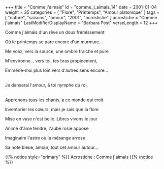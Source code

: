 +++
title = "Comme j'aimais"
id = "comme_j_aimais_14"
date = 2001-01-04
weight = 35
categories = [ "Flore", "Printemps", "Amour platonique" ]
tags = [ "nature", "saisons", "amour", "2001", "acrostiche" ]
acrostiche = "Comme j'aimais"
LastModifierDisplayName = "Barbara Post"
verseLength = 12
+++

Comme j'aimais d'un rêve un doux frémissement

Où le printemps se pare encore d'un murmure...

Me voici, vers la source, une ombre fraîche et pure

M'environne... vers toi, tes bras propicement,

Emmène-moi plus loin vers d'autres sens encore...

 \
Je danserai l'amour, à toi nymphe du roi.

 \
Apprenons tous les chants, à ce monde qui croit

Inventorier les cœurs, mais je sais que la flore

Mise en vase n'est belle. Libres vivons le jour

Animé d'âme tendre, l'aube rosie appose

Imaginaire l'astre où la mésange arrose

Sa note bleue, amour, tout cet amour autour...

{{% notice style="primary" %}}
Acrostiche : Comme j'aimais
{{% /notice %}}
